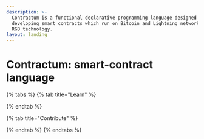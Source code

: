 ```yaml
---
description: >-
  Contractum is a functional declarative programming language designed for
  developing smart contracts which run on Bitcoin and Lightning network using
  RGB technology.
layout: landing
---
```


# Contractum: smart-contract language

{% tabs %}
{% tab title="Learn" %}

{% endtab %}

{% tab title="Contribute" %}

{% endtab %}
{% endtabs %}
